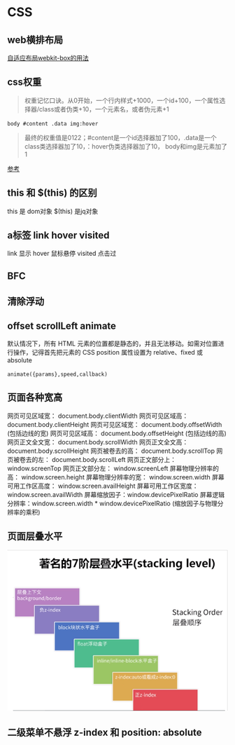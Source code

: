 # CSS

## web横排布局
[自适应布局webkit-box的用法](https://www.cnblogs.com/leena/p/6123005.html)

## css权重
> 权重记忆口诀。从0开始，一个行内样式+1000，一个id+100，一个属性选择器/class或者伪类+10，一个元素名，或者伪元素+1

`body #content .data img:hover`

> 最终的权重值是0122；#content是一个id选择器加了100，.data是一个class类选择器加了10，：hover伪类选择器加了10， body和img是元素加了1

[参考](http://www.w3cplus.com/css/css-specificity-things-you-should-know.html)

## this 和 $(this) 的区别

this 是 dom对象
$(this) 是jq对象

## a标签 link hover visited

link 显示
hover 鼠标悬停
visited 点击过

## BFC

## 清除浮动

## offset scrollLeft animate

默认情况下，所有 HTML 元素的位置都是静态的，并且无法移动。如需对位置进行操作，记得首先把元素的 CSS position 属性设置为 relative、fixed 或 absolute

`animate({params},speed,callback)`

## 页面各种宽高

网页可见区域宽： document.body.clientWidth
网页可见区域高： document.body.clientHeight
网页可见区域宽： document.body.offsetWidth (包括边线的宽)
网页可见区域高： document.body.offsetHeight (包括边线的高)
网页正文全文宽： document.body.scrollWidth
网页正文全文高： document.body.scrollHeight
网页被卷去的高： document.body.scrollTop
网页被卷去的左： document.body.scrollLeft
网页正文部分上： window.screenTop
网页正文部分左： window.screenLeft
屏幕物理分辨率的高： window.screen.height
屏幕物理分辨率的宽： window.screen.width
屏幕可用工作区高度： window.screen.availHeight
屏幕可用工作区宽度： window.screen.availWidth
屏幕缩放因子：window.devicePixelRatio
屏幕逻辑分辨率：window.screen.width * window.devicePixelRatio (缩放因子与物理分辨率的乘积)

## 页面层叠水平

![页面层叠水平](./Source/页面层叠水平.png)

## 二级菜单不悬浮 z-index 和 position: absolute
